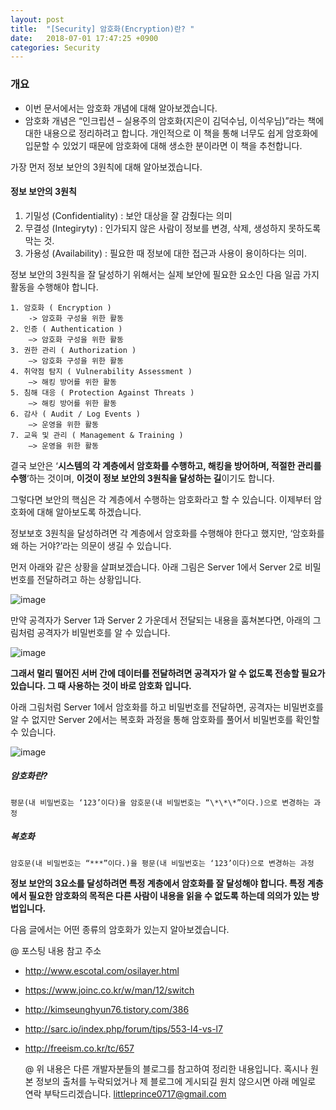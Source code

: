 ```yaml
---
layout: post
title:  "[Security] 암호화(Encryption)란? "
date:   2018-07-01 17:47:25 +0900
categories: Security
---
```


### 개요
  - 이번 문서에서는 암호화 개념에 대해 알아보겠습니다.
  - 암호화 개념은 “인크립션 – 실용주의 암호화(지은이 김덕수님, 이석우님)”라는 책에 대한 내용으로 정리하려고 합니다. 개인적으로 이 책을 통해 너무도 쉽게 암호화에 입문할 수 있었기 때문에 암호화에 대해 생소한 분이라면 이 책을 추천합니다. 



가장 먼저 정보 보안의 3원칙에 대해 알아보겠습니다.

#### 정보 보안의 3원칙

1. 기밀성 (Confidentiality)  : 보안 대상을 잘 감췄다는 의미 
2. 무결성 (Integiryty) : 인가되지 않은 사람이 정보를 변경, 삭제, 생성하지 못하도록 막는 것.
3. 가용성 (Availability) : 필요한 때 정보에 대한 접근과 사용이 용이하다는 의미.



정보 보안의 3원칙을 잘 달성하기 위해서는 실제 보안에 필요한 요소인 다음 일곱 가지 활동을 수행해야 합니다. 
````
1. 암호화 ( Encryption )
	-> 암호화 구성을 위한 활동
2. 인증 ( Authentication )                                   
	–> 암호화 구성을 위한 활동
3. 권한 관리 ( Authorization )                            
	–> 암호화 구성을 위한 활동
4. 취약점 탐지 ( Vulnerability Assessment )    
	–> 해킹 방어를 위한 활동
5. 침해 대응 ( Protection Against Threats )     
	–> 해킹 방어를 위한 활동
6. 감사 ( Audit / Log Events )                             
	–> 운영을 위한 활동
7. 교육 및 관리 ( Management & Training )     
	–> 운영을 위한 활동
````



결국 보안은 ‘**시스템의 각 계층에서 암호화를 수행하고, 해킹을 방어하며, 적절한 관리를 수행**‘하는 것이며, **이것이 정보 보안의 3원칙을 달성하는 길**이기도 합니다. 



그렇다면 보안의 핵심은 각 계층에서 수행하는 암호화라고 할 수 있습니다. 이제부터 암호화에 대해 알아보도록 하겠습니다. 

정보보호 3원칙을 달성하려면 각 계층에서 암호화를 수행해야 한다고 했지만,  ‘암호화를 왜 하는 거야?’라는 의문이 생길 수 있습니다. 

먼저 아래와 같은 상황을 살펴보겠습니다. 아래 그림은 Server 1에서 Server 2로 비밀번호를 전달하려고 하는 상황입니다. 

![image](https://user-images.githubusercontent.com/12456375/42135264-905cbc7a-7d83-11e8-96d3-965fb042d708.png)

만약 공격자가 Server 1과 Server 2 가운데서 전달되는 내용을 훔쳐본다면, 아래의 그림처럼 공격자가 비밀번호를 알 수 있습니다.



![image](https://user-images.githubusercontent.com/12456375/42135267-9564d1d0-7d83-11e8-8279-af7382904cd0.png)

**그래서 멀리 떨어진 서버 간에 데이터를 전달하려면 공격자가 알 수 없도록 전송할 필요가 있습니다. 그 때 사용하는 것이 바로 암호화 입니다.** 



아래 그림처럼 Server 1에서 암호화를 하고 비밀번호를 전달하면, 공격자는 비밀번호를 알 수 없지만 Server 2에서는 복호화 과정을 통해 암호화를 풀어서 비밀번호를 확인할 수 있습니다. 

![image](https://user-images.githubusercontent.com/12456375/42135268-984022ce-7d83-11e8-8303-cf0decadd021.png)

##### 암호화란?

````
평문(내 비밀번호는 ‘123’이다)을 암호문(내 비밀번호는 “\*\*\*”이다.)으로 변경하는 과정
````

##### 복호화

````
암호문(내 비밀번호는 “***”이다.)을 평문(내 비밀번호는 ‘123’이다)으로 변경하는 과정
````



**정보 보안의 3요소를 달성하려면 특정 계층에서 암호화를 잘 달성해야 합니다. 특정 계층에서 필요한 암호화의 목적은 다른 사람이 내용을 읽을 수 없도록 하는데 의의가 있는 방법입니다.**

다음 글에서는 어떤 종류의 암호화가 있는지 알아보겠습니다.



  @ 포스팅 내용 참고 주소

  - http://www.escotal.com/osilayer.html
  - https://www.joinc.co.kr/w/man/12/switch
  - http://kimseunghyun76.tistory.com/386
- http://sarc.io/index.php/forum/tips/553-l4-vs-l7
- http://freeism.co.kr/tc/657




  @ 위 내용은 다른 개발자분들의 블로그를 참고하여 정리한 내용입니다. 
  혹시나 원본 정보의 출처를 누락되었거나 제 블로그에 게시되길 원치 않으시면 아래 메일로 연락 부탁드리겠습니다.
  littleprince0717@gmail.com 